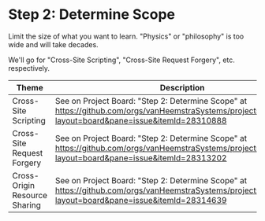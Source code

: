 # Step 2: Determine Scope

Limit the size of what you want to learn. "Physics" or "philosophy" is too wide and will take decades.

We'll go for "Cross-Site Scripting", "Cross-Site Request Forgery", etc. respectively.

| Theme | Description |
| --- | --- |
| Cross-Site Scripting | See on Project Board: "Step 2: Determine Scope" at https://github.com/orgs/vanHeemstraSystems/projects/28/views/1?layout=board&pane=issue&itemId=28310888 |
| Cross-Site Request Forgery | See on Project Board: "Step 2: Determine Scope" at https://github.com/orgs/vanHeemstraSystems/projects/29/views/1?layout=board&pane=issue&itemId=28313202 |
| Cross-Origin Resource Sharing | See on Project Board: "Step 2: Determine Scope" at https://github.com/orgs/vanHeemstraSystems/projects/30/views/1?layout=board&pane=issue&itemId=28314639 |
